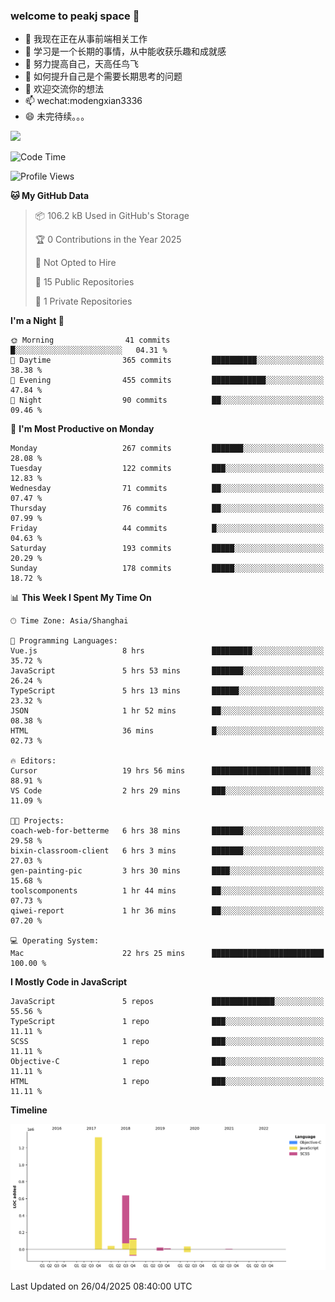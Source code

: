 ### welcome to peakj space 👋



- 🔭 我现在正在从事前端相关工作
- 🌱 学习是一个长期的事情，从中能收获乐趣和成就感
- 👯 努力提高自己，天高任鸟飞
- 🤔 如何提升自己是个需要长期思考的问题
- 💬 欢迎交流你的想法
- 📫 wechat:modengxian3336
- 😄 未完待续。。。

![](https://s2.ax1x.com/2019/06/28/ZKxc4J.jpg)

<!--START_SECTION:waka-->
![Code Time](http://img.shields.io/badge/Code%20Time-4%2C552%20hrs%206%20mins-blue)

![Profile Views](http://img.shields.io/badge/Profile%20Views-0-blue)

**🐱 My GitHub Data** 

> 📦 106.2 kB Used in GitHub's Storage 
 > 
> 🏆 0 Contributions in the Year 2025
 > 
> 🚫 Not Opted to Hire
 > 
> 📜 15 Public Repositories 
 > 
> 🔑 1 Private Repositories 
 > 
**I'm a Night 🦉** 

```text
🌞 Morning                41 commits          █░░░░░░░░░░░░░░░░░░░░░░░░   04.31 % 
🌆 Daytime                365 commits         ██████████░░░░░░░░░░░░░░░   38.38 % 
🌃 Evening                455 commits         ████████████░░░░░░░░░░░░░   47.84 % 
🌙 Night                  90 commits          ██░░░░░░░░░░░░░░░░░░░░░░░   09.46 % 
```
📅 **I'm Most Productive on Monday** 

```text
Monday                   267 commits         ███████░░░░░░░░░░░░░░░░░░   28.08 % 
Tuesday                  122 commits         ███░░░░░░░░░░░░░░░░░░░░░░   12.83 % 
Wednesday                71 commits          ██░░░░░░░░░░░░░░░░░░░░░░░   07.47 % 
Thursday                 76 commits          ██░░░░░░░░░░░░░░░░░░░░░░░   07.99 % 
Friday                   44 commits          █░░░░░░░░░░░░░░░░░░░░░░░░   04.63 % 
Saturday                 193 commits         █████░░░░░░░░░░░░░░░░░░░░   20.29 % 
Sunday                   178 commits         █████░░░░░░░░░░░░░░░░░░░░   18.72 % 
```


📊 **This Week I Spent My Time On** 

```text
🕑︎ Time Zone: Asia/Shanghai

💬 Programming Languages: 
Vue.js                   8 hrs               █████████░░░░░░░░░░░░░░░░   35.72 % 
JavaScript               5 hrs 53 mins       ███████░░░░░░░░░░░░░░░░░░   26.24 % 
TypeScript               5 hrs 13 mins       ██████░░░░░░░░░░░░░░░░░░░   23.32 % 
JSON                     1 hr 52 mins        ██░░░░░░░░░░░░░░░░░░░░░░░   08.38 % 
HTML                     36 mins             █░░░░░░░░░░░░░░░░░░░░░░░░   02.73 % 

🔥 Editors: 
Cursor                   19 hrs 56 mins      ██████████████████████░░░   88.91 % 
VS Code                  2 hrs 29 mins       ███░░░░░░░░░░░░░░░░░░░░░░   11.09 % 

🐱‍💻 Projects: 
coach-web-for-betterme   6 hrs 38 mins       ███████░░░░░░░░░░░░░░░░░░   29.58 % 
bixin-classroom-client   6 hrs 3 mins        ███████░░░░░░░░░░░░░░░░░░   27.03 % 
gen-painting-pic         3 hrs 30 mins       ████░░░░░░░░░░░░░░░░░░░░░   15.68 % 
toolscomponents          1 hr 44 mins        ██░░░░░░░░░░░░░░░░░░░░░░░   07.73 % 
qiwei-report             1 hr 36 mins        ██░░░░░░░░░░░░░░░░░░░░░░░   07.20 % 

💻 Operating System: 
Mac                      22 hrs 25 mins      █████████████████████████   100.00 % 
```

**I Mostly Code in JavaScript** 

```text
JavaScript               5 repos             ██████████████░░░░░░░░░░░   55.56 % 
TypeScript               1 repo              ███░░░░░░░░░░░░░░░░░░░░░░   11.11 % 
SCSS                     1 repo              ███░░░░░░░░░░░░░░░░░░░░░░   11.11 % 
Objective-C              1 repo              ███░░░░░░░░░░░░░░░░░░░░░░   11.11 % 
HTML                     1 repo              ███░░░░░░░░░░░░░░░░░░░░░░   11.11 % 
```



**Timeline**

![Lines of Code chart](https://raw.githubusercontent.com/PeakJ/PeakJ/master/assets/bar_graph.png)


 Last Updated on 26/04/2025 08:40:00 UTC
<!--END_SECTION:waka-->
